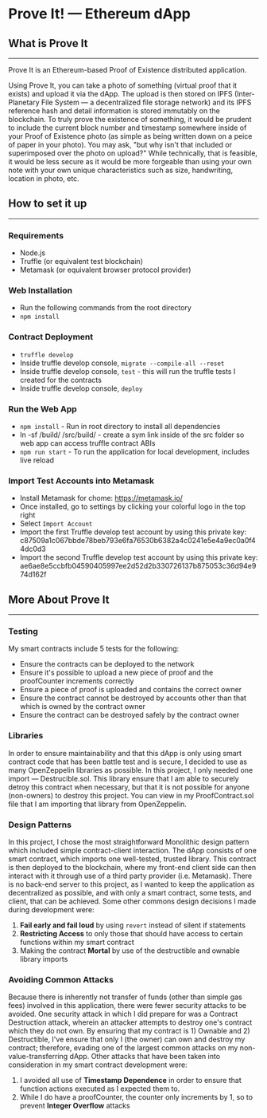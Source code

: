 Prove It! — Ethereum dApp
===============

## What is Prove It
------
Prove It is an Ethereum-based Proof of Existence distributed application.

Using Prove It, you can take a photo of something (virtual proof that it exists) and upload it via the dApp. The upload is then stored on IPFS (Inter-Planetary File System — a decentralized file storage network) and its IPFS reference hash and detail information is stored immutably on the blockchain. To truly prove the existence of something, it would be prudent to include the current block number and timestamp somewhere inside of your Proof of Existence photo (as simple as being written down on a peice of paper in your photo). You may ask, "but why isn't that included or superimposed over the photo on upload?" While technically, that is feasible, it would be less secure as it would be more forgeable than using your own note with your own unique characteristics such as size, handwriting, location in photo, etc.

## How to set it up
------
### Requirements
* Node.js
* Truffle (or equivalent test blockchain)
* Metamask (or equivalent browser protocol provider)

### Web Installation
* Run the following commands from the root directory
* `npm install`

### Contract Deployment

* `truffle develop`
* Inside truffle develop console, `migrate --compile-all --reset`
* Inside truffle develop console, `test` - this will run the truffle tests I created for the contracts
* Inside truffle develop console, `deploy`

### Run the Web App
* `npm install` - Run in root directory to install all dependencies
* ln -sf /build/ /src/build/ - create a sym link inside of the src folder so web app can access truffle contract ABIs
* `npm run start` - To run the application for local development, includes live reload

### Import Test Accounts into Metamask
* Install Metamask for chome: https://metamask.io/
* Once installed, go to settings by clicking your colorful logo in the top right
* Select `Import Account`
* Import the first Truffle develop test account by using this private key: c87509a1c067bbde78beb793e6fa76530b6382a4c0241e5e4a9ec0a0f44dc0d3
* Import the second Truffle develop test account by using this private key: ae6ae8e5ccbfb04590405997ee2d52d2b330726137b875053c36d94e974d162f

## More About Prove It
------
### Testing
My smart contracts include 5 tests for the following:
* Ensure the contracts can be deployed to the network
* Ensure it's possible to upload a new piece of proof and the proofCounter increments correctly
* Ensure a piece of proof is uploaded and contains the correct owner 
* Ensure the contract cannot be destroyed by accounts other than that which is owned by the contract owner
* Ensure the contract can be destroyed safely by the contract owner

### Libraries
In order to ensure maintainability and that this dApp is only using smart contract code that has been battle test and is secure, I decided to use as many OpenZeppelin libraries as possible. In this project, I only needed one import — Destrucible.sol. This library ensure that I am able to securely detroy this contract when necessary, but that it is not possible for anyone (non-owners) to destroy this project. You can view in my ProofContract.sol file that I am importing that library from OpenZeppelin.

### Design Patterns
In this project, I chose the most straightforward Monolithic design pattern which included simple contract-client interaction. The dApp consists of one smart contract, which imports one well-tested, trusted library. This contract is then deployed to the blockchain, where my front-end client side can then interact with it through use of a third party provider (i.e. Metamask). There is no back-end server to this project, as I wanted to keep the application as decentralized as possible, and with only a smart contract, some tests, and client, that can be achieved. Some other commons design decisions I made during development were: 

1. **Fail early and fail loud** by using `revert` instead of silent if statements
2. **Restricting Access** to only those that should have access to certain functions within my smart contract
3. Making the contract **Mortal** by use of the destructible and ownable library imports

### Avoiding Common Attacks
Because there is inherently not transfer of funds (other than simple gas fees) involved in this application, there were fewer security attacks to be avoided. One security attack in which I did prepare for was a Contract Destruction attack, wherein an attacker attempts to destroy one's contract which they do not own. By ensuring that my contract is 1) Ownable and 2) Destructible, I've ensure that only I (the owner) can own and destroy my contract; therefore, evading one of the largest common attacks on my non-value-transferring dApp. Other attacks that have been taken into consideration in my smart contract development were:

1. I avoided all use of **Timestamp Dependence** in order to ensure that function actions executed as I expected them to.
2. While I do have a proofCounter, the counter only increments by 1, so to prevent **Integer Overflow** attacks
